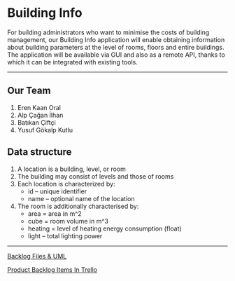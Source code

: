 # Building Info

For building administrators who want to minimise the costs of building management, our Building Info application will enable obtaining information about building parameters at the level of rooms, floors and entire buildings. The application will be available via GUI and also as a remote API, thanks to which it can be integrated with existing tools. 

---
## Our Team
1. Eren Kaan Oral
2. Alp Çağan İlhan
3. Batıkan Çiftçi
4. Yusuf Gökalp Kutlu

## Data structure
1. A location is a building, level, or room
2. The building may consist of levels and those of rooms
3. Each location is characterized by:
    - id – unique identifier
   - name – optional name of the location
4. The room is additionally characterised by:
   - area = area in m^2
   - cube = room volume in m^3
   - heating = level of heating energy consumption (float)
   - light – total lighting power

---

[Backlog Files & UML](https://drive.google.com/drive/folders/1ZI4xzdudjA5nNG_28klPH0CcXFOixwlg?usp=drive_link)


[Product Backlog Items In Trello](https://trello.com/b/Sv6NWNUa/building-info)
